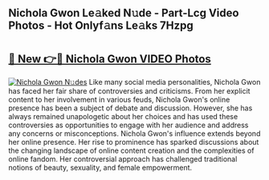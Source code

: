 ## Nichola Gwon Le𝚊ked N𝚞de - Part-Lcg Video Photos - Hot Onlyf𝚊ns Le𝚊ks 7Hzpg

# <h2><a href="http://ab59085.deff.icu/?id=Nichola+Gwon">🔗 New 👉🔴 Nichola Gwon VIDEO Photos</a></h2>

[![Nichola Gwon N𝚞des](https://i.imgur.com/rIISA9y.gif)](http://ab59085.deff.icu/?id=Nichola+Gwon)
Like many social media personalities, Nichola Gwon has faced her fair share of controversies and criticisms. From her explicit content to her involvement in various feuds, Nichola Gwon's online presence has been a subject of debate and discussion. However, she has always remained unapologetic about her choices and has used these controversies as opportunities to engage with her audience and address any concerns or misconceptions. Nichola Gwon's influence extends beyond her online presence. Her rise to prominence has sparked discussions about the changing landscape of online content creation and the complexities of online fandom. Her controversial approach has challenged traditional notions of beauty, sexuality, and female empowerment.
